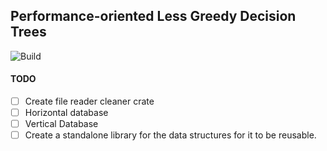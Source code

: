 ## Performance-oriented Less Greedy Decision Trees

![Build](https://github.com/haroldks/performance-less-greedy-trees/actions/workflows/rust.yml/badge.svg)


#### TODO

- [ ] Create file reader cleaner crate
- [ ] Horizontal database
- [ ] Vertical Database
- [ ] Create a standalone library for the data structures for it to be reusable.
